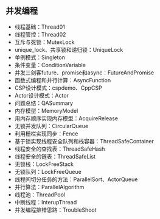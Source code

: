 ## 并发编程

- 线程基础：Thread01
- 线程管控：Thread02
- 互斥与死锁：MutexLock
- unique_lock、共享锁和递归锁：UniqueLock
- 单例模式：Singleton
- 条件变量：ConditionVariable
- 并发三剑客future、promise和async：FutureAndPromise
- 函数式编程和并行计算：AsyncFunction
- CSP设计模式：cspdemo、CppCSP
- Actor设计模式：Actor
- 问题总结：QASummary
- 内存模型：MemoryModel
- 用内存顺序实现内存模型：AcquireRelease
- 无锁并发队列：CircularQueue
- 利用栅栏实现同步：Fence
- 基于锁实现线程安全队列和栈容器：ThreadSafeContainer
- 线程安全的查找表：ThreadSafeHash
- 线程安全的链表：ThreadSafeList
- 无锁栈：LockFreeStack
- 无锁队列：LockFreeQueue
- 线程间切分任务的方法：ParallelSort、ActorQueue
- 并行算法：ParallelAlgorithm
- 线程池：ThreadPool
- 中断线程：InterupThread
- 并发编程排错思路：TroubleShoot